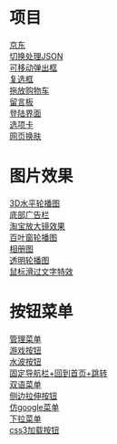 # 项目
[京东](https://cjhyy.github.io/web/%E4%BA%AC%E4%B8%9C/index.html)<br>
[切换处理JSON](https://cjhyy.github.io/web/切换处理JSON/index.html)<br>
[可移动弹出框](https://cjhyy.github.io/web/可移动弹出框/index.html)<br>
[复选框](https://cjhyy.github.io/web/复选框/index.html)<br>
[拖放购物车](https://cjhyy.github.io/web/拖放购物车/index.html)<br>
[留言板](https://cjhyy.github.io/web/留言板/index.html)<br>
[登陆界面](https://cjhyy.github.io/web/登陆界面/index.html)<br>
[选项卡](https://cjhyy.github.io/web/选项卡/index.html)<br>
[网页换肤](https://cjhyy.github.io/web/网页换肤/index.html)<br>
# 图片效果
[3D水平轮播图](https://cjhyy.github.io/web/图片特效/3D水平轮播图/index.html)<br>
[底部广告栏](https://cjhyy.github.io/web/图片特效/3D水平轮播图/index.htmll)<br>
[淘宝放大镜效果](https://cjhyy.github.io/web/图片特效/淘宝放大镜效果/index.html)<br>
[百叶窗轮播图](https://cjhyy.github.io/web/图片特效/百叶窗轮播图/index.html)<br>
[相册图](https://cjhyy.github.io/web/图片特效/相册图/index.html)<br>
[透明轮播图](https://cjhyy.github.io/web/图片特效/透明轮播图/index.html)<br>
[鼠标滑过文字特效](https://cjhyy.github.io/web/图片特效/鼠标滑过文字特效/index.html)<br>
# 按钮菜单
[管理菜单](https://cjhyy.github.io/web/按钮菜单/管理菜单/index.html)<br>
[游戏按钮](https://cjhyy.github.io/web/按钮菜单/游戏按钮/index.html)<br>
[水波按钮](https://cjhyy.github.io/web/按钮菜单/水波按钮/index.html)<br>
[固定导航栏+回到首页+跳转](https://cjhyy.github.io/web/按钮菜单/固定导航栏+回到首页+跳转/index.html)<br>
[双语菜单](https://cjhyy.github.io/web/按钮菜单/双语菜单/index.html)<br>
[侧边拉伸按钮](https://cjhyy.github.io/web/按钮菜单/侧边拉伸按钮/index.html)<br>
[仿google菜单](https://cjhyy.github.io/web/按钮菜单/仿google菜单/index.html)<br>
[下拉菜单](https://cjhyy.github.io/web/按钮菜单/下拉菜单/index.html)<br>
[css3加载按钮](https://cjhyy.github.io/web/按钮菜单/css3加载按钮/index.html)<br>

